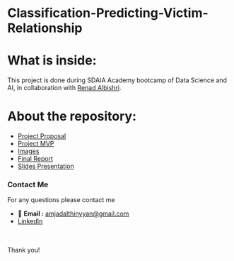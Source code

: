 # Classification-Predicting-Victim-Relationship


# What is inside:
This project is done during SDAIA Academy bootcamp of Data Science and AI, in collaboration with [Renad Albishri](https://github.com/renad-albishri).
# About the repository:
- [Project Proposal](https://github.com/amjadalth/Predicting-Victim-Relasionship-Classification-Project/blob/main/Predicting%20Victim%20Relationship%20Classification%20Proposal.md)
- [Project MVP](https://github.com/amjadalth/Predicting-Victim-Relasionship-Classification-Project/blob/main/Predicting%20Victim%20Relationship%20Classification%20MVP.md)
- [Images](https://github.com/amjadalth/Predicting-Victim-Relasionship-Classification-Project/tree/main/Images)
- [Final Report](https://github.com/amjadalth/Predicting-Victim-Relasionship-Classification-Project/blob/main/Predicting%20Victim%20Relationship%20Report.md)
- [Slides Presentation](https://github.com/amjadalth/Predicting-Victim-Relasionship-Classification-Project/blob/main/Victim%20Relationship%20Prediction%20Presentation.pdf)


### Contact Me
For any questions please contact me <br/>
- 📧 **Email :** amjadalthinyyan@gmail.com <br/>
- [LinkedIn](www.linkedin.com/in/Amjad-Althinyyan)

<br/><br/>
Thank you!



